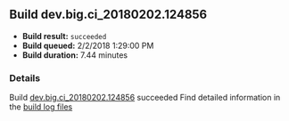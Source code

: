 ## Build dev.big.ci_20180202.124856
- **Build result:** `succeeded`
- **Build queued:** 2/2/2018 1:29:00 PM
- **Build duration:** 7.44 minutes
### Details
Build [dev.big.ci_20180202.124856](https://winappstudio.visualstudio.com/web/build.aspx?pcguid=a4ef43be-68ce-4195-a619-079b4d9834c2&builduri=vstfs%3a%2f%2f%2fBuild%2fBuild%2f24856) succeeded
Find detailed information in the [build log files](https://uwpctdiags.blob.core.windows.net/buildlogs/dev.big.ci_20180202.124856_logs.zip)
